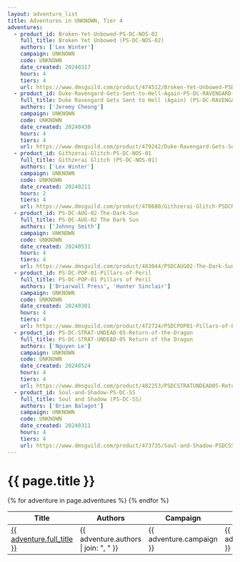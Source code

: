 ```yaml
---
layout: adventure_list
title: Adventures in UNKNOWN, Tier 4
adventures:
  - product_id: Broken-Yet-Unbowed-PS-DC-NOS-02
    full_title: Broken Yet Unbowed (PS-DC-NOS-02)
    authors: ['Lex Winter']
    campaign: UNKNOWN
    code: UNKNOWN
    date_created: 20240317
    hours: 4
    tiers: 4
    url: https://www.dmsguild.com/product/474512/Broken-Yet-Unbowed-PSDCNOS02?filters=0_0_100057_0_0_0_0_0
  - product_id: Duke-Ravengard-Gets-Sent-to-Hell-Again-PS-DC-RAVENGARD-V
    full_title: Duke Ravengard Gets Sent to Hell (Again) (PS-DC-RAVENGARD-V)
    authors: ['Jeremy Cheong']
    campaign: UNKNOWN
    code: UNKNOWN
    date_created: 20240430
    hours: 4
    tiers: 4
    url: https://www.dmsguild.com/product/479242/Duke-Ravengard-Gets-Sent-to-Hell-Again-PSDCRAVENGARDV?filters=0_0_100057_0_0_0_0_0
  - product_id: Githzerai-Glitch-PS-DC-NOS-01
    full_title: Githzerai Glitch (PS-DC-NOS-01)
    authors: ['Lex Winter']
    campaign: UNKNOWN
    code: UNKNOWN
    date_created: 20240211
    hours: 2
    tiers: 4
    url: https://www.dmsguild.com/product/470680/Githzerai-Glitch-PSDCNOS01?filters=0_0_100057_0_0_0_0_0
  - product_id: PS-DC-AUG-02-The-Dark-Sun
    full_title: PS-DC-AUG-02 The Dark Sun
    authors: ['Johnny Smith']
    campaign: UNKNOWN
    code: UNKNOWN
    date_created: 20240531
    hours: 4
    tiers: 4
    url: https://www.dmsguild.com/product/483044/PSDCAUG02-The-Dark-Sun?filters=0_0_100057_0_0_0_0_0
  - product_id: PS-DC-POP-01-Pillars-of-Peril
    full_title: PS-DC-POP-01 Pillars of Peril
    authors: ['Briarwall Press', 'Hunter Sinclair']
    campaign: UNKNOWN
    code: UNKNOWN
    date_created: 20240301
    hours: 4
    tiers: 4
    url: https://www.dmsguild.com/product/472724/PSDCPOP01-Pillars-of-Peril?filters=0_0_100057_0_0_0_0_0
  - product_id: PS-DC-STRAT-UNDEAD-05-Return-of-the-Dragon
    full_title: PS-DC-STRAT-UNDEAD-05 Return of the Dragon
    authors: ['Nguyen Le']
    campaign: UNKNOWN
    code: UNKNOWN
    date_created: 20240524
    hours: 4
    tiers: 4
    url: https://www.dmsguild.com/product/482253/PSDCSTRATUNDEAD05-Return-of-the-Dragon?filters=0_0_100057_0_0_0_0_0
  - product_id: Soul-and-Shadow-PS-DC-SS
    full_title: Soul and Shadow (PS-DC-SS)
    authors: ['Brian Balagot']
    campaign: UNKNOWN
    code: UNKNOWN
    date_created: 20240311
    hours: 4
    tiers: 4
    url: https://www.dmsguild.com/product/473735/Soul-and-Shadow-PSDCSS?filters=0_0_100057_0_0_0_0_0
---
```


<h1 class="page-title">{{ page.title }}</h1>

<table class="adventure-table">
  <thead>
    <tr>
      <th>Title</th>
      <th>Authors</th>
      <th>Campaign</th>
      <th>Code</th>
      <th>Date</th>
      <th>Hours</th>
      <th>Tier</th>
    </tr>
  </thead>
  <tbody>
    {% for adventure in page.adventures %}
    <tr>
      <td><a href="{{ adventure.url }}">{{ adventure.full_title }}</a></td>
      <td>{{ adventure.authors | join: ", " }}</td>
      <td>{{ adventure.campaign }}</td>
      <td>{{ adventure.code }}</td>
      <td>{{ adventure.date_created }}</td>
      <td>{{ adventure.hours }}</td>
      <td>{{ adventure.tiers }}</td>
    </tr>
    {% endfor %}
  </tbody>
</table>
